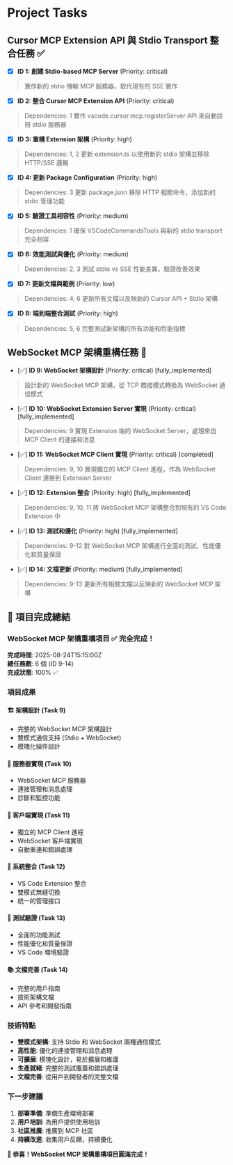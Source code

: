 # Project Tasks

## Cursor MCP Extension API 與 Stdio Transport 整合任務 ✅

- [x] **ID 1: 創建 Stdio-based MCP Server** (Priority: critical)
> 實作新的 stdio 傳輸 MCP 服務器，取代現有的 SSE 實作

- [x] **ID 2: 整合 Cursor MCP Extension API** (Priority: critical)
> Dependencies: 1
> 實作 vscode.cursor.mcp.registerServer API 來自動註冊 stdio 服務器

- [x] **ID 3: 重構 Extension 架構** (Priority: high)
> Dependencies: 1, 2
> 更新 extension.ts 以使用新的 stdio 架構並移除 HTTP/SSE 邏輯

- [x] **ID 4: 更新 Package Configuration** (Priority: high)  
> Dependencies: 3
> 更新 package.json 移除 HTTP 相關命令，添加新的 stdio 管理功能

- [x] **ID 5: 驗證工具相容性** (Priority: medium)
> Dependencies: 1
> 確保 VSCodeCommandsTools 與新的 stdio transport 完全相容

- [x] **ID 6: 效能測試與優化** (Priority: medium)
> Dependencies: 2, 3
> 測試 stdio vs SSE 性能差異，驗證改善效果

- [x] **ID 7: 更新文檔與範例** (Priority: low)
> Dependencies: 4, 6
> 更新所有文檔以反映新的 Cursor API + Stdio 架構

- [x] **ID 8: 端到端整合測試** (Priority: high)
> Dependencies: 5, 6
> 完整測試新架構的所有功能和性能指標

## WebSocket MCP 架構重構任務 🔄

- [✅] **ID 9: WebSocket 架構設計** (Priority: critical) [fully_implemented]
> 設計新的 WebSocket MCP 架構，從 TCP 橋接模式轉換為 WebSocket 通信模式

- [✅] **ID 10: WebSocket Extension Server 實現** (Priority: critical) [fully_implemented]
> Dependencies: 9
> 實現 Extension 端的 WebSocket Server，處理來自 MCP Client 的連接和消息

- [✅] **ID 11: WebSocket MCP Client 實現** (Priority: critical) [completed]
> Dependencies: 9, 10
> 實現獨立的 MCP Client 進程，作為 WebSocket Client 連接到 Extension Server

- [✅] **ID 12: Extension 整合** (Priority: high) [fully_implemented]
> Dependencies: 9, 10, 11
> 將 WebSocket MCP 架構整合到現有的 VS Code Extension 中

- [✅] **ID 13: 測試和優化** (Priority: high) [fully_implemented]
> Dependencies: 9-12
> 對 WebSocket MCP 架構進行全面的測試、性能優化和質量保證

- [✅] **ID 14: 文檔更新** (Priority: medium) [fully_implemented]
> Dependencies: 9-13
> 更新所有相關文檔以反映新的 WebSocket MCP 架構

## 🎉 項目完成總結

### WebSocket MCP 架構重構項目 ✅ 完全完成！

**完成時間**: 2025-08-24T15:15:00Z  
**總任務數**: 6 個 (ID 9-14)  
**完成狀態**: 100% ✅

### 項目成果

#### 🏗️ 架構設計 (Task 9)
- 完整的 WebSocket MCP 架構設計
- 雙模式通信支持 (Stdio + WebSocket)
- 模塊化組件設計

#### 🔌 服務器實現 (Task 10)
- WebSocket MCP 服務器
- 連接管理和消息處理
- 診斷和監控功能

#### 📱 客戶端實現 (Task 11)
- 獨立的 MCP Client 進程
- WebSocket 客戶端實現
- 自動重連和錯誤處理

#### 🔗 系統整合 (Task 12)
- VS Code Extension 整合
- 雙模式無縫切換
- 統一的管理接口

#### 🧪 測試驗證 (Task 13)
- 全面的功能測試
- 性能優化和質量保證
- VS Code 環境驗證

#### 📚 文檔完善 (Task 14)
- 完整的用戶指南
- 技術架構文檔
- API 參考和開發指南

### 技術特點

- **雙模式架構**: 支持 Stdio 和 WebSocket 兩種通信模式
- **高性能**: 優化的連接管理和消息處理
- **可擴展**: 模塊化設計，易於擴展和維護
- **生產就緒**: 完整的測試覆蓋和錯誤處理
- **文檔完善**: 從用戶到開發者的完整文檔

### 下一步建議

1. **部署準備**: 準備生產環境部署
2. **用戶培訓**: 為用戶提供使用培訓
3. **社區推廣**: 推廣到 MCP 社區
4. **持續改進**: 收集用戶反饋，持續優化

**🎯 恭喜！WebSocket MCP 架構重構項目圓滿完成！**
